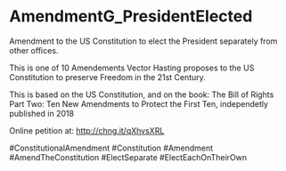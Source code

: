 # AmendmentG_PresidentElected
Amendment to the US Constitution to elect the President separately from other offices.

This is one of 10 Amendements Vector Hasting proposes to the US Constitution to preserve Freedom 
in the 21st Century. 

This is based on the US Constitution, and on the book: 
The Bill of Rights Part Two: Ten New Amendments to Protect the First Ten, 
independetly published in 2018

Online petition at: http://chng.it/qXhvsXRL

#ConstitutionalAmendment #Constitution #Amendment #AmendTheConstitution #ElectSeparate #ElectEachOnTheirOwn
